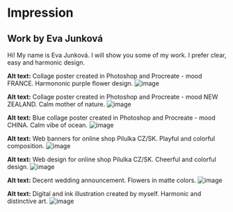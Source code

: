 # Impression

## Work by Eva Junková

Hi! My name is Eva Junková. I will show you some of my work. I prefer clear, easy and harmonic design. 

**Alt text:** Collage poster created in Photoshop and Procreate - mood FRANCE. Harmononic purple flower design. 
![image](00-composition/img/01.jpg)

**Alt text:** Collage poster created in Photoshop and Procreate - mood NEW ZEALAND. Calm mother of nature. 
![image](00-composition/img/02.jpg)

**Alt text:** Blue collage poster created in Photoshop and Procreate - mood CHINA. Calm vibe of ocean.
![image](00-composition/img/03.jpg)

**Alt text:** Web banners for online shop Pilulka CZ/SK. Playful and colorful composition.
![image](00-composition/img/04.jpg)

**Alt text:** Web design for online shop Pilulka CZ/SK. Cheerful and colorful design.
![image](00-composition/img/05..jpg)

**Alt text:** Decent wedding announcement. Flowers in matte colors.
![image](00-composition/img/07.jpg)

**Alt text:** Digital and ink illustration created by myself. Harmonic and distinctive art. 
![image](00-composition/img/08.jpg)
